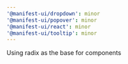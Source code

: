 ```yaml
---
'@manifest-ui/dropdown': minor
'@manifest-ui/popover': minor
'@manifest-ui/react': minor
'@manifest-ui/tooltip': minor
---
```


Using radix as the base for components
